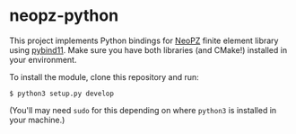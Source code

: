 # neopz-python
This project implements Python bindings for [NeoPZ](https://github.com/labmec/neopz) finite element library using [pybind11](https://github.com/pybind/pybind11).
Make sure you have both libraries (and CMake!) installed in your environment.

To install the module, clone this repository and run:
```
$ python3 setup.py develop
```
(You'll may need `sudo` for this depending on where `python3` is installed in your machine.)
